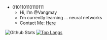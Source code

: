 - 010110110110111
  - Hi, I’m @Vangmay
  - I’m currently learning ... neural networks
  - Contact Me: [Here](mailto:vangmay.sachan16@gmail.com)

![Github Stats](https://github-readme-stats.vercel.app/api?username=Vangmay&show_icons=true&theme=tokyonight&count_private=true)
[![Top Langs](https://github-readme-stats.vercel.app/api/top-langs/?username=Vangmay)](https://github.com/anuraghazra/github-readme-stats&theme=tokyonight)
